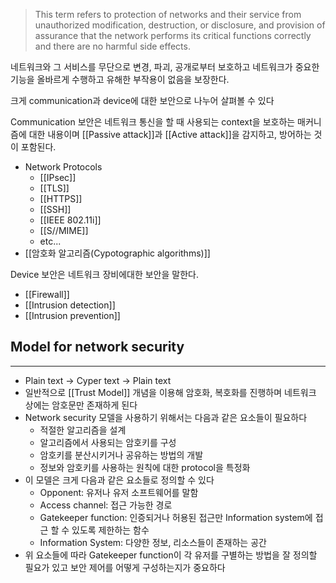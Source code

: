 > This term refers to protection of networks and their service from unauthorized modification, destruction, or disclosure, and provision of assurance that the network performs its critical functions correctly and there are no harmful side effects.

네트워크와 그 서비스를 무단으로 변경, 파괴,  공개로부터 보호하고 네트워크가 중요한 기능을 올바르게 수행하고 유해한 부작용이 없음을 보장한다. 

크게 communication과 device에 대한 보안으로 나누어 살펴볼 수 있다

Communication 보안은 네트워크 통신을 할 때 사용되는 context을 보호하는 매커니즘에 대한 내용이며 [[Passive attack]]과 [[Active attack]]을 감지하고, 방어하는 것이 포함된다. 
+ Network Protocols
	+ [[IPsec]]
	+ [[TLS]]
	+ [[HTTPS]]
	+ [[SSH]]
	+ [[IEEE 802.11i]]
	+ [[S//MIME]]
	+ etc...
+ [[암호화 알고리즘(Cypotographic algorithms)]]

Device 보안은 네트워크 장비에대한 보안을 말한다. 
+ [[Firewall]]
+ [[Intrusion detection]]
+ [[Intrusion prevention]]

## Model for network security
---
+ Plain text  $\rightarrow$ Cyper text $\rightarrow$ Plain text
+ 일반적으로 [[Trust Model]] 개념을 이용해 암호화, 복호화를 진행하며 네트워크 상에는 암호문만 존재하게 된다
+ Network security 모델을 사용하기 위해서는 다음과 같은 요소들이 필요하다
	+ 적절한 알고리즘을 설계
	+ 알고리즘에서 사용되는 암호키를 구성
	+ 암호키를 분산시키거나 공유하는 방법의 개발
	+ 정보와 암호키를 사용하는 원칙에 대한 protocol을 특정화
+ 이 모델은 크게 다음과 같은 요소들로 정의할 수 있다
	+ Opponent: 유저나 유저 소프트웨어를 말함
	+ Access channel: 접근 가능한 경로
	+ Gatekeeper function: 인증되거나 허용된 접근만 Information system에 접근 할 수 있도록 제한하는 함수
	+ Information System: 다양한 정보, 리소스들이 존재하는 공간
+ 위 요소들에 따라 Gatekeeper function이 각 유저를 구별하는 방법을 잘 정의할 필요가 있고 보안 제어를 어떻게 구성하는지가 중요하다
